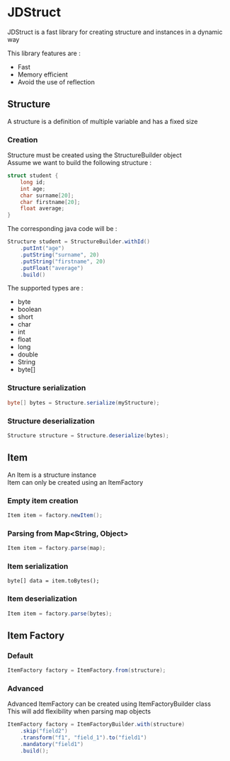 # JDStruct

JDStruct is a fast library for creating structure and instances in a dynamic way  

This library features are : 
- Fast
- Memory efficient
- Avoid the use of reflection

## Structure

A structure is a definition of multiple variable and has a fixed size

### Creation

Structure must be created using the StructureBuilder object  
Assume we want to build the following structure :  

```c
struct student {
	long id;
	int age;
	char surname[20];
	char firstname[20];
	float average;
}
```

The corresponding java code will be : 

```java
Structure student = StructureBuilder.withId()
	.putInt("age")
	.putString("surname", 20)
	.putString("firstname", 20)
	.putFloat("average")
	.build()
```

The supported types are : 
- byte
- boolean
- short
- char
- int
- float
- long
- double
- String
- byte[]

### Structure serialization

```java
byte[] bytes = Structure.serialize(myStructure);
```

### Structure deserialization

```java
Structure structure = Structure.deserialize(bytes);
```

## Item

An Item is a structure instance  
Item can only be created using an ItemFactory

### Empty item creation

```java
Item item = factory.newItem();
```

### Parsing from Map<String, Object>

```java
Item item = factory.parse(map);
```

### Item serialization

```
byte[] data = item.toBytes();
```

### Item deserialization

```java
Item item = factory.parse(bytes);
```

## Item Factory

### Default

```java
ItemFactory factory = ItemFactory.from(structure);
```

### Advanced

Advanced ItemFactory can be created using ItemFactoryBuilder class  
This will add flexibility when parsing map objects

```java
ItemFactory factory = ItemFactoryBuilder.with(structure)
	.skip("field2")
	.transform("f1", "field_1").to("field1")
	.mandatory("field1")
	.build();
```
